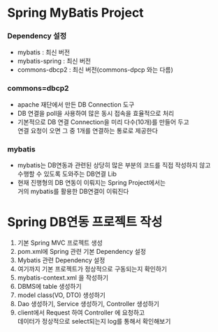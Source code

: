 # Spring MyBatis Project

### Dependency 설정
* mybatis : 최신 버전
* mybatis-spring : 최신 버전
* commons-dbcp2 : 최신 버전(commons-dpcp 와는 다름)

### commons=dbcp2
* apache 재단에서 만든 DB Connection 도구
* DB 연결을 poll을 사용하여 많은 동시 접속을 효율적으로 처리
* 기본적으로 DB 연결 Connection을 미리 다수(10개)를 만들어 두고  
연결 요청이 오면 그 중 1개를 연결하는 통로로 제공한다

### mybatis
* mybatis는 DB연동과 관련된 상당히 많은 부분의 코드를 직접 작성하지 않고  
수행할 수 있도록 도와주는 DB연결 Lib
* 현재 진행형의 DB 연동이 이뤄지는 Spring Project에서는  
거의 mybatis를 활용한 DB연결이 이뤄진다

# Spring DB연동 프로젝트 작성
1. 기본 Spring MVC 프로젝트 생성
2. pom.xml에 Spring 관련 기본 Dependency 설정
3. Mybatis 관련 Dependency 설정
4. 여기까지 기본 프로젝트가 정상적으로 구동되는지 확인하기
5. mybatis-context.xml 을 작성하기
6. DBMS에 table 생성하기
7. model class(VO, DTO) 생성하기
8. Dao 생성하기, Service 생성하기, Controller 생성하기
9. client에서 Request 하여 Controller 에 요청하고  
데이터가 정상적으로 select되는지 log를 통해서 확인해보기 